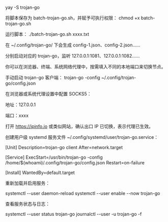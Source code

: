 yay -S trojan-go

将脚本保存为 batch-trojan-go.sh，并赋予可执行权限：
chmod +x batch-trojan-go.sh

运行脚本：
./batch-trojan-go.sh xxxx.txt

在 ~/.config/trojan-go/ 下会生成 config-1.json、config-2.json……

分别启动对应的 trojan-go，监听 127.0.0.1:1081、127.0.0.1:1082……

你可以在浏览器、终端、系统网络代理中，按需填入不同的本地端口来切换节点。

手动启动 trojan-go 客户端：
trojan-go -config ~/.config/trojan-go/config.json

在浏览器或系统代理设置中配置 SOCKS5：

地址：127.0.0.1

端口：xxxx

打开 https://ipinfo.io 或类似网站，确认出口 IP 已切换，表示代理已生效。

创建用户级 systemd 服务文件 ~/.config/systemd/user/trojan-go.service：

[Unit]
Description=trojan-go client
After=network.target

[Service]
ExecStart=/usr/bin/trojan-go -config /home/$(whoami)/.config/trojan-go/config.json
Restart=on-failure

[Install]
WantedBy=default.target

重新加载并启用服务：

systemctl --user daemon-reload
systemctl --user enable --now trojan-go


查看服务状态与日志：

systemctl --user status trojan-go
journalctl --user -u trojan-go -f

